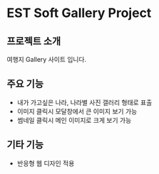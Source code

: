 # EST Soft Gallery Project

## 프로젝트 소개
여행지 Gallery 사이트 입니다.

## 주요 기능
- 내가 가고싶은 나라, 나라별 사진 갤러리 형태로 표출
- 이미지 클릭시 모달창에서 큰 이미지 보기 가능
- 썸네일 클릭시 메인 이미지로 크게 보기 가능

## 기타 기능
- 반응형 웹 디자인 적용
